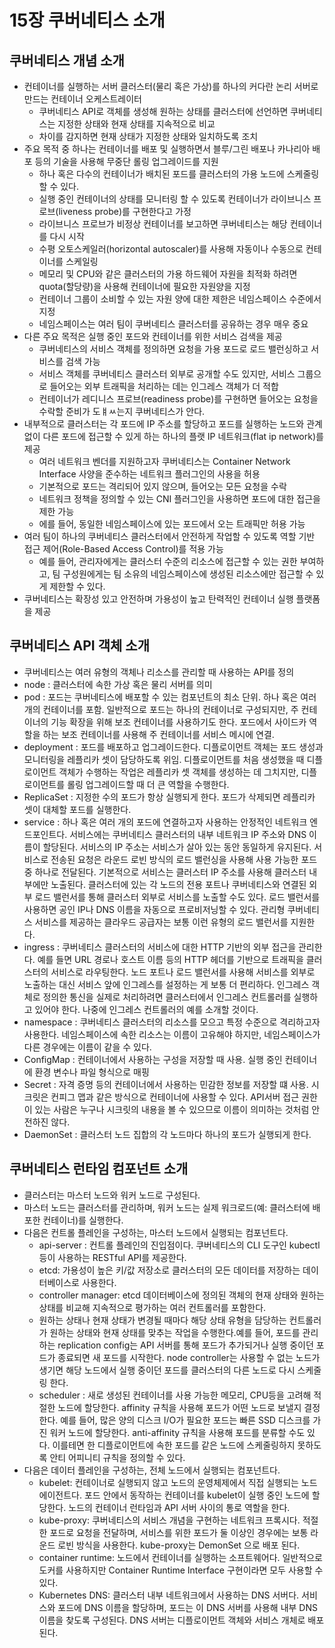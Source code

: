 # 15장 쿠버네티스 소개

## 쿠버네티스 개념 소개
- 컨테이너를 실행하는 서버 클러스터(물리 혹은 가상)를 하나의 커다란 논리 서버로 만드는 컨테이너 오케스트레이터
  - 쿠버네티스 API로 객체를 생성해 원하는 상태를 클러스터에 선언하면 쿠버네티스는 지정한 상태와 현재 상태를 지속적으로 비교
  - 차이를 감지하면 현재 상태가 지정한 상태와 일치하도록 조치
- 주요 목적 중 하나는 컨테이너를 배포 및 실행하면서 블루/그린 배포나 카나리아 배포 등의 기술을 사용해 무중단 롤링 업그레이드를 지원
  - 하나 혹은 다수의 컨테이너가 배치된 포드를 클러스터의 가용 노드에 스케줄링 할 수 있다.
  - 실행 중인 컨테이너의 상태를 모니터링 할 수 있도록 컨테이너가 라이브니스 프로브(liveness probe)를 구현한다고 가정
  - 라이브니스 프로브가 비정상 컨테이너를 보고하면 쿠버네티스는 해당 컨테이너를 다시 시작
  - 수평 오토스케일러(horizontal autoscaler)를 사용해 자동이나 수동으로 컨테이너를 스케일링
  - 메모리 및 CPU와 같은 클러스터의 가용 하드웨어 자원을 최적화 하려면 quota(할당량)을 사용해 컨테이너에 필요한 자원양을 지정
  - 컨테이너 그룹이 소비할 수 있는 자원 양에 대한 제한은 네임스페이스 수준에서 지정
  - 네임스페이스는 여러 팀이 쿠버네티스 클러스터를 공유하는 경우 매우 중요
- 다른 주요 목적은 실행 중인 포드와 컨테이너를 위한 서비스 검색을 제공
  - 쿠버네티스의 서비스 객체를 정의하면 요청을 가용 포드로 로드 밸런싱하고 서비스를 검색 가능
  - 서비스 객체를 쿠버네티스 클러스터 외부로 공개할 수도 있지만, 서비스 그룹으로 들어오는 외부 트래픽을 처리하는 데는 인그레스 객체가 더 적합
  - 컨테이너가 레디니스 프로브(readiness probe)를 구현하면 들어오는 요청을 수락할 준비가 도ㅒㅆ는지 쿠버네티스가 안다.
- 내부적으로 클러스터는 각 포드에 IP 주소를 할당하고 포드를 실행하는 노드와 관계 없이 다른 포드에 접근할 수 있게 하는 하나의 플랫 IP 네트워크(flat ip network)를 제공
  - 여러 네트워크 벤더를 지원하고자 쿠버네티스는 Container Network Interface 사양을 준수하는 네트워크 플러그인의 사용을 허용
  - 기본적으로 포드는 격리되어 있지 않으며, 들어오는 모든 요청을 수락
  - 네트워크 정책을 정의할 수 있는 CNI 플러그인을 사용하면 포드에 대한 접근을 제한 가능
  - 에를 들어, 동일한 네임스페이스에 있는 포드에서 오는 트래픽만 허용 가능
- 여러 팀이 하나의 쿠버네티스 클러스터에서 안전하게 작업할 수 있도록 역할 기반 접근 제어(Role-Based Access Control)를 적용 가능
  - 예를 들어, 관리자에게는 클러스터 수준의 리소스에 접근할 수 있는 권한 부여하고, 팀 구성원에게는 팀 소유의 네임스페이스에 생성된 리소스에만 접근할 수 있게 제한할 수 있다.
- 쿠버네티스는 확장성 있고 안전하며 가용성이 높고 탄력적인 컨테이너 실행 플랫폼을 제공

## 쿠버네티스 API 객체 소개
- 쿠버네티스는 여러 유형의 객체나 리소스를 관리할 때 사용하는 API를 정의
- node : 클러스터에 속한 가상 혹은 물리 서버를 의미
- pod : 포드는 쿠버네티스에 배포할 수 있는 컴포넌트의 최소 단위. 하나 혹은 여러 개의 컨테이너를 포함. 일반적으로 포드는 하나의 컨테이너로 구성되지만, 주 컨테이너의 기능 확장을 위해 보조 컨테이너를 사용하기도 한다. 포드에서 사이드카 역할을 하는 보조 컨테이너를 사용해 주 컨테이너를 서비스 메시에 연결.
- deployment : 포드를 배포하고 업그레이드한다. 디플로이먼트 객체는 포드 생성과 모니터링을 레플리카 셋이 담당하도록 위임. 디플로이먼트를 처음 생성했을 때 디플로이먼트 객체가 수행하는 작업은 레플리카 셋 객체를 생성하는 데 그치지만, 디플로이먼트를 롤링 업그레이드할 때 더 큰 역할을 수행한다.
- ReplicaSet : 지정한 수의 포드가 항상 실행되게 한다. 포드가 삭제되면 레플리카 셋이 대체할 포드를 실행한다.
- service : 하나 혹은 여러 개의 포드에 연결하고자 사용하는 안정적인 네트워크 엔드포인트다. 서비스에는 쿠버네티스 클러스터의 내부 네트워크 IP 주소와 DNS 이름이 할당된다. 서비스의 IP 주소는 서비스가 살아 있는 동안 동일하게 유지된다. 서비스로 전송된 요청은 라운드 로빈 방식의 로드 밸런싱을 사용해 사용 가능한 포드 중 하나로 전달된다. 기본적으로 서비스는 클러스터 IP 주소를 사용해 클러스터 내부에만 노출된다. 클러스터에 있는 각 노드의 전용 포트나 쿠버네티스와 연결된 외부 로드 밸런서를 통해 클러스터 외부로 서비스를 노출할 수도 있다. 로드 밸런서를 사용하면 공인 IP나 DNS 이름을 자동으로 프로비저닝할 수 있다. 관리형 쿠버네티스 서비스를 제공하는 클라우드 공급자는 보통 이런 유형의 로드 밸런서를 지원한다.
- ingress : 쿠버네티스 클러스터의 서비스에 대한 HTTP 기반의 외부 접근을 관리한다. 예를 들면 URL 경로나 호스트 이름 등의 HTTP 헤더를 기반으로 트래픽을 클러스터의 서비스로 라우팅한다. 노드 포트나 로드 밸런서를 사용해 서비스를 외부로 노출하는 대신 서비스 앞에 인그레스를 설정하는 게 보통 더 편리하다. 인그레스 객체로 정의한 통신을 실제로 처리하려면 클러스터에서 인그레스 컨트롤러를 실행하고 있어야 한다. 나중에 인그레스 컨트롤러의 예를 소개할 것이다.
- namespace : 쿠버네티스 클러스터의 리소스를 모으고 특정 수준으로 격리하고자 사용한다. 네임스페이스에 속한 리소스는 이름이 고유해야 하지만, 네임스페이스가 다른 경우에는 이름이 같을 수 있다.
- ConfigMap : 컨테이너에서 사용하는 구성을 저장할 때 사용. 실행 중인 컨테이너에 환경 변수나 파일 형식으로 매핑
- Secret : 자격 증명 등의 컨테이너에서 사용하는 민감한 정보를 저장할 떄 사용. 시크릿은 컨피그 맵과 같은 방식으로 컨테이너에 사용할 수 있다. API서버 접근 권한이 있는 사람은 누구나 시크릿의 내용을 볼 수 있으므로 이름이 의미하는 것처럼 안전하진 않다.
- DaemonSet : 클러스터 노드 집합의 각 노드마다 하나의 포드가 실행되게 한다.

## 쿠버네티스 런타임 컴포넌트 소개
- 클러스터는 마스터 노드와 워커 노드로 구성된다.
- 마스터 노드는 클러스터를 관리하며, 워커 노드는 실제 워크로드(예: 클러스터에 배포한 컨테이너)를 실행한다.
- 다음은 컨트롤 플레인을 구성하는, 마스터 노드에서 실행되는 컴포넌트다.
  - api-server : 컨트롤 플레인의 진입점이다. 쿠버네티스의 CLI 도구인 kubectl 등이 사용하는 RESTful API를 제공한다.
  - etcd: 가용성이 높은 키/값 저장소로 클러스터의 모든 데이터를 저장하는 데이터베이스로 사용한다.
  - controller manager: etcd 데이터베이스에 정의된 객체의 현재 상태와 원하는 상태를 비교해 지속적으로 평가하는 여러 컨트롤러를 포함한다.
  - 원하는 상태나 현재 상태가 변경될 때마다 해당 상태 유형을 담당하는 컨트롤러가 원하는 상태와 현재 상태를 맞추는 작업을 수행한다.예를 들어, 포드를 관리하는 replication config는 API 서버를 통해 포드가 추가되거나 실행 중이던 포드가 종료되면 새 포드를 시작한다. node controller는 사용할 수 없는 노드가 생기면 해당 노드에서 실행 중이던 포드를 클러스터의 다른 노드로 다시 스케줄링 한다.
  - scheduler : 새로 생성된 컨테이너를 사용 가능한 메모리, CPU등을 고려해 적절한 노드에 할당한다. affinity 규칙을 사용해 포드가 어떤 노드로 보낼지 결정한다. 예를 들어, 많은 양의 디스크 I/O가 필요한 포드는 빠른 SSD 디스크를 가진 워커 노드에 할당한다. anti-affinity 규칙을 사용해 포드를 분류할 수도 있다. 이를테면 한 디플로이먼트에 속한 포드를 같은 노드에 스케줄링하지 못하도록 안티 어피니티 규칙을 정의할 수 있다.
- 다음은 데이터 플레인을 구성하는, 전체 노드에서 실행되는 컴포넌트다.
  - kubelet: 컨테이너로 실행되지 않고 노드의 운영체제에서 직접 실행되는 노드 에이전트다. 포드 안에서 동작하는 컨테이너를 kubelet이 실행 중인 노드에 할당한다. 노드의 컨테이너 런타임과 API 서버 사이의 통로 역할을 한다.
  - kube-proxy: 쿠버네티스의 서비스 개념을 구현하는 네트워크 프록시다. 적절한 포드로 요청을 전달하며, 서비스를 위한 포드가 둘 이상인 경우에는 보통 라운드 로빈 방식을 사용한다. kube-proxy는 DemonSet 으로 배포 된다.
  - container runtime: 노드에서 컨테이너를 실행하는 소프트웨어다. 일반적으로 도커를 사용하지만 Container Runtime Interface 구현이라면 모두 사용할 수 있다.
  - Kubernetes DNS: 클러스터 내부 네트워크에서 사용하는 DNS 서버다. 서비스와 포드에 DNS 이름을 할당하며, 포드는 이 DNS 서버를 사용해 내부 DNS 이름을 찾도록 구성된다. DNS 서버는 디플로이먼트 객체와 서비스 개체로 배포된다.
  